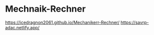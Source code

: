 # Mechnaik-Rechner
https://icedragnon2061.github.io/Mechanikerr-Rechner/
https://savrp-adac.netlify.app/
